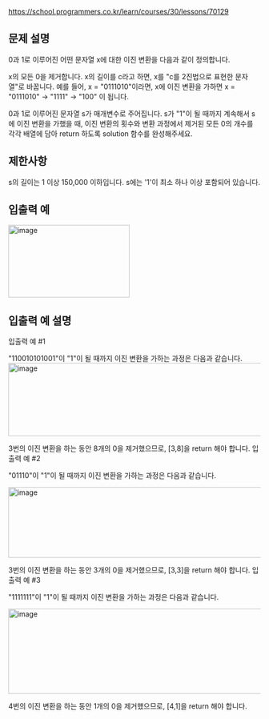 https://school.programmers.co.kr/learn/courses/30/lessons/70129

## 문제 설명
0과 1로 이루어진 어떤 문자열 x에 대한 이진 변환을 다음과 같이 정의합니다.

x의 모든 0을 제거합니다.
x의 길이를 c라고 하면, x를 "c를 2진법으로 표현한 문자열"로 바꿉니다.
예를 들어, x = "0111010"이라면, x에 이진 변환을 가하면 x = "0111010" -> "1111" -> "100" 이 됩니다.

0과 1로 이루어진 문자열 s가 매개변수로 주어집니다. s가 "1"이 될 때까지 계속해서 s에 이진 변환을 가했을 때, 이진 변환의 횟수와 변환 과정에서 제거된 모든 0의 개수를 각각 배열에 담아 return 하도록 solution 함수를 완성해주세요.

## 제한사항
s의 길이는 1 이상 150,000 이하입니다.
s에는 '1'이 최소 하나 이상 포함되어 있습니다.
## 입출력 예

<img width="242" height="145" alt="image" src="https://github.com/user-attachments/assets/b252ca40-aff1-402c-a4c8-bc8a8f4d22fa" />

## 입출력 예 설명
입출력 예 #1

"110010101001"이 "1"이 될 때까지 이진 변환을 가하는 과정은 다음과 같습니다.
<img width="579" height="146" alt="image" src="https://github.com/user-attachments/assets/36e7ba40-6a8d-4a7e-93dc-1d2d4e31c82e" />



3번의 이진 변환을 하는 동안 8개의 0을 제거했으므로, [3,8]을 return 해야 합니다.
입출력 예 #2

"01110"이 "1"이 될 때까지 이진 변환을 가하는 과정은 다음과 같습니다.

<img width="550" height="141" alt="image" src="https://github.com/user-attachments/assets/65ea14ab-bfca-4d49-8773-1bac40a84da9" />

3번의 이진 변환을 하는 동안 3개의 0을 제거했으므로, [3,3]을 return 해야 합니다.
입출력 예 #3

"1111111"이 "1"이 될 때까지 이진 변환을 가하는 과정은 다음과 같습니다.

<img width="554" height="170" alt="image" src="https://github.com/user-attachments/assets/f3897086-5ce5-4944-94b7-07c56c221d01" />

4번의 이진 변환을 하는 동안 1개의 0을 제거했으므로, [4,1]을 return 해야 합니다.
